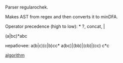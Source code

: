 
Parser regularochek.

Makes AST from regex and then converts it to minDFA.

Operator precedence (high to low): * ?, concat, |

(a|bc)*abc

нерабочее:
a(b|c)(c|b)cc*
a(bc)|(bb)|(cb)|(cc) c*c

[algorithm](https://ebooks.inflibnet.ac.in/csp10/chapter/lexical-phase-re-to-dfa/)
